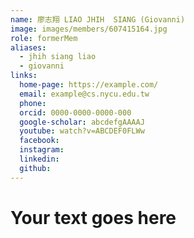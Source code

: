 ```yaml
---
name: 廖志翔 LIAO JHIH  SIANG (Giovanni) 
image: images/members/607415164.jpg 
role: formerMem
aliases:
  - jhih siang liao
  - giovanni
links:
  home-page: https://example.com/
  email: example@cs.nycu.edu.tw
  phone: 
  orcid: 0000-0000-0000-000
  google-scholar: abcdefgAAAAJ
  youtube: watch?v=ABCDEF0FLWw
  facebook:
  instagram:
  linkedin:
  github:
---
```

# Your text goes here

